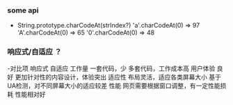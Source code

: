 



### some api

- String.prototype.charCodeAt(strIndex?)
  'a'.charCodeAt(0) => 97
  'A'.charCodeAt(0) => 65
  '0'.charCodeAt(0) => 48







### 响应式/自适应 ？
-对比项	响应式	自适应
工作量	一套代码，少	多套代码，工作成本高
用户体验	良好	更加针对性的内容设计，体验突出
适应性	布局灵活，适应各类屏幕大小	基于UA检测，对不同屏幕大小的适应较差
性能	网页需要根据窗口调整，有一定性能损耗	性能相对好